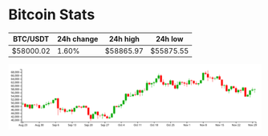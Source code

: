 # Bitcoin Stats

BTC/USDT|24h change|24h high|24h low|
|---|---|---|---|
|$58000.02|1.60%|$58865.97|$55875.55|

<img src="./chart.svg">
